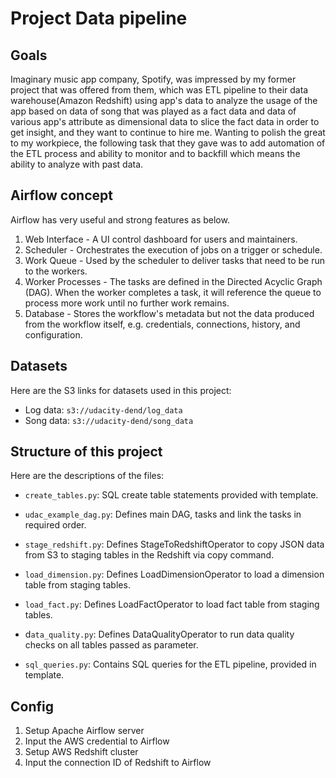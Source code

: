 # Project Data pipeline

## Goals
Imaginary music app company, Spotify, was impressed by my former project that was offered from them, which was ETL pipeline to their data warehouse(Amazon Redshift) using app's data to analyze the usage of the app based on data of song that was played as a fact data and data of various app's attribute as dimensional data to slice the fact data in order to get insight, and they want to continue to hire me. Wanting to polish the great to my workpiece, the following task that they gave was to add automation of the ETL process and ability to monitor and to backfill which means the ability to analyze with past data.


## Airflow concept
Airflow has very useful and strong features as below.

1. Web Interface - A UI control dashboard for users and maintainers.
2. Scheduler - Orchestrates the execution of jobs on a trigger or schedule.
3.  Work Queue - Used by the scheduler to deliver tasks that need to be run to the workers.
4. Worker Processes - The tasks are defined in the Directed Acyclic Graph (DAG). When the worker completes a task, it will reference the queue to process more work until no further work remains.
5. Database - Stores the workflow's metadata but not the data produced from the workflow itself, e.g. credentials, connections, history, and configuration.


## Datasets
Here are the S3 links for datasets used in this project:

- Log data: `s3://udacity-dend/log_data `
- Song data: `s3://udacity-dend/song_data`


## Structure of this project
Here are the descriptions of the files:

- `create_tables.py`: SQL create table statements provided with template.

- `udac_example_dag.py`: Defines main DAG, tasks and link the tasks in required order.

- `stage_redshift.py`: Defines StageToRedshiftOperator to copy JSON data from S3 to staging tables in the Redshift via copy command.
- `load_dimension.py`: Defines LoadDimensionOperator to load a dimension table from staging tables.
- `load_fact.py`: Defines LoadFactOperator to load fact table from staging tables.
- d`ata_quality.py`: Defines DataQualityOperator to run data quality checks on all tables passed as parameter.
- `sql_queries.py`: Contains SQL queries for the ETL pipeline, provided in template.


## Config
1. Setup Apache Airflow server
2. Input the AWS credential to Airflow
2. Setup AWS Redshift cluster
3. Input the connection ID of Redshift to Airflow